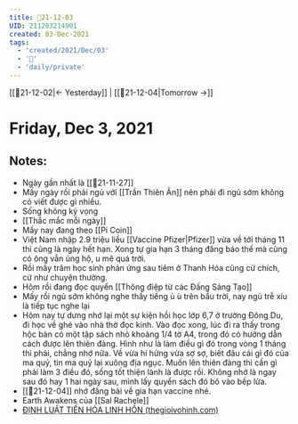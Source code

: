 ```yaml
---
title: 📝21-12-03
UID: 211203214901
created: 03-Dec-2021
tags:
  - 'created/2021/Dec/03'
  - '📅'
  - 'daily/private'
---
```

[[📝21-12-02|<- Yesterday]] | [[📝21-12-04|Tomorrow ->]]
# Friday, Dec 3, 2021

## Notes:
- Ngày gần nhất là [[📝21-11-27]]
- Mấy ngày rồi phải ngủ với [[Trần Thiên Ân]] nên phải đi ngủ sớm không có viết được gì nhiều.
- Sống không kỳ vọng
- [[Thắc mắc mỗi ngày]]
- Mấy nay đang theo [[Pi Coin]]
- Việt Nam nhập 2.9 triệu liều [[Vaccine Pfizer|Pfizer]] vừa về tới tháng 11 thì cũng là ngày hết hạn. Xong tự gia hạn 3 tháng đăng báo thế mà cũng có ông vẫn ủng hộ, u mê quá trời.
- Rồi mấy trăm học sinh phản ứng sau tiêm ở Thanh Hóa cũng cứ chích, cứ như chuyện thường.
- Hôm rồi đang đọc quyển [[Thông điệp từ các Đấng Sáng Tạo]]
- Mấy rồi ngủ sớm không nghe thấy tiếng ù ù trên bầu trời, nay ngủ trễ xíu là tiếp tục nghe lại
- Hôm nay tự dưng nhớ lại một sự kiện hồi học lớp 6,7 ở trường Đông Du, đi học về ghé vào nhà thờ đọc kinh. Vào đọc xong, lúc đi ra thấy trong hộc bàn có một tập sách nhỏ khoảng 1/4 tờ A4, trong đó có hướng dẫn cách được lên thiên đàng. Hình như là làm điều gì đó trong vòng 1 tháng thì phải, chẳng nhớ nữa. Về vừa hí hửng vừa sợ sợ, biết đâu cái gì đó của ma quỷ, tin ma quỷ lại xuông địa ngục. Muốn lên thiên đàng thì cần gì phải làm 3 điều đó, sống tốt thiện lành là được rồi. Không nhớ là ngay sau đó hay 1 hai ngày sau, mình lấy quyển sách đó bỏ vào bếp lửa.
- [[📝21-12-04]] nhớ đăng bài về gia hạn vaccine nhé.
- Earth Awakens của [[Sal Rachele]]
- [ĐỊNH LUẬT TIẾN HÓA LINH HỒN (thegioivohinh.com)](http://thegioivohinh.com/diendan/showthread.php?459043-%C4%90%E1%BB%8ANH-LU%E1%BA%ACT-TI%E1%BA%BEN-H%C3%93A-LINH-H%E1%BB%92N)

